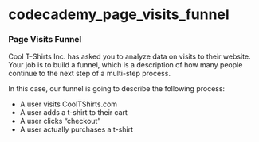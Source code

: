# codecademy_page_visits_funnel

### Page Visits Funnel
Cool T-Shirts Inc. has asked you to analyze data on visits to their website. Your job is to build a funnel, which is a description of how many people continue to the next step of a multi-step process.

In this case, our funnel is going to describe the following process:

* A user visits CoolTShirts.com
* A user adds a t-shirt to their cart
* A user clicks “checkout”
* A user actually purchases a t-shirt
